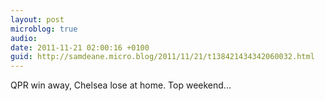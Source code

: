 ```yaml
---
layout: post
microblog: true
audio: 
date: 2011-11-21 02:00:16 +0100
guid: http://samdeane.micro.blog/2011/11/21/t138421434342060032.html
---
```

QPR win away, Chelsea lose at home. Top weekend...
